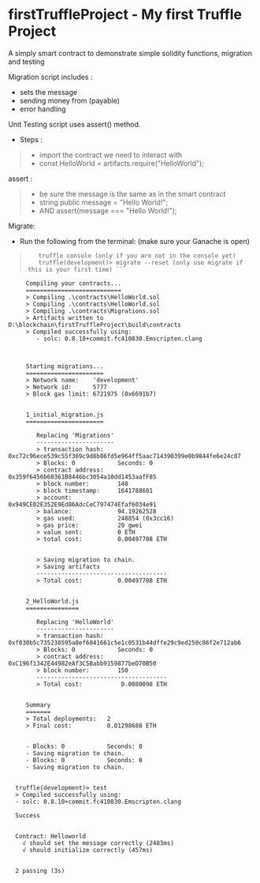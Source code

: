 # firstTruffleProject - My first Truffle Project

A simply smart contract to demonstrate simple solidity functions, migration and testing

Migration script includes :
- sets the message  
- sending money from (payable)
- error handling
 
 Unit Testing script uses assert() method. 
 - Steps :
 > -  import the contract we need to interact with
 > -  const HelloWorld = artifacts.require("HelloWorld");
 
 assert :
 > -  be sure the message is the same as in the smart contract
 > -  string public message = "Hello World!";  
 > -  AND assert(message === "Hello World!");

Migrate: 
- Run the following from the terminal: (make sure your Ganache is open)
>        truffle console (only if you are not in the console yet)
>        truffle(development)> migrate --reset (only use migrate if this is your first time) ```



         Compiling your contracts...
         ===========================
         > Compiling .\contracts\HelloWorld.sol
         > Compiling .\contracts\HelloWorld.sol
         > Compiling .\contracts\Migrations.sol
         > Artifacts written to D:\blockchain\firstTruffleProject\build\contracts
         > Compiled successfully using:
            - solc: 0.8.10+commit.fc410830.Emscripten.clang



         Starting migrations...
         ======================
         > Network name:    'development'
         > Network id:      5777
         > Block gas limit: 6721975 (0x6691b7)


         1_initial_migration.js
         ======================

            Replacing 'Migrations'
            ----------------------
            > transaction hash:    0xc72c96ece539c55f369c9d8b86fd5e964ff5aac714390399e0b9844fe6e24c07
            > Blocks: 0            Seconds: 0
            > contract address:    0x359f6456b68361B8446bc3054a10dd1453aafF85
            > block number:        148
            > block timestamp:     1641788601
            > account:             0x949CE02E352E9Ed86AdcCeC797474Efaf6034e91
            > balance:             94.19262528
            > gas used:            248854 (0x3cc16)
            > gas price:           20 gwei
            > value sent:          0 ETH
            > total cost:          0.00497708 ETH


            > Saving migration to chain.
            > Saving artifacts
            -------------------------------------
            > Total cost:          0.00497708 ETH


         2_HelloWorld.js
         ===============

            Replacing 'HelloWorld'
            ----------------------
            > transaction hash:    0xf030b5c735238595a8ef6041661c5e1c0531b44dffe29c9ed250c86f2e712ab6
            > Blocks: 0            Seconds: 0
            > contract address:    0xC196f1342E44982eAf3C5Babb9159877beD70B50
            > block number:        150
            -------------------------------------
            > Total cost:           0.0080098 ETH


         Summary
         =======
         > Total deployments:   2
         > Final cost:          0.01298688 ETH


         - Blocks: 0            Seconds: 0
         - Saving migration to chain.
         - Blocks: 0            Seconds: 0
         - Saving migration to chain.


      truffle(development)> test
      > Compiled successfully using:
      - solc: 0.8.10+commit.fc410830.Emscripten.clang

      Success


      Contract: Helloworld
        √ should set the message correctly (2483ms)
        √ should initialize correctly (457ms)


      2 passing (3s)
 
